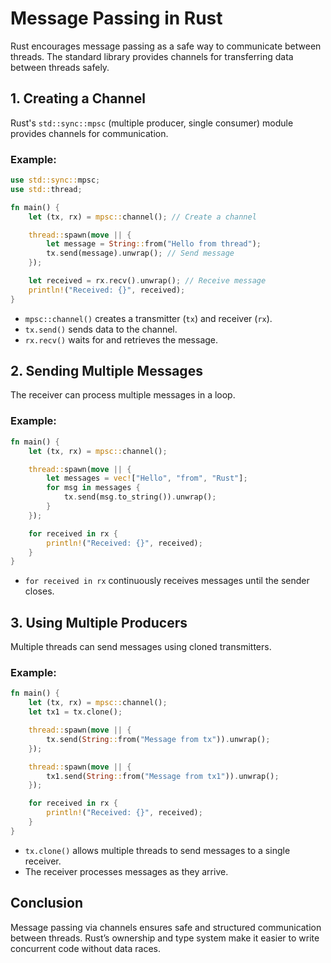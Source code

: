# Message Passing in Rust

Rust encourages message passing as a safe way to communicate between threads. The standard library provides channels for transferring data between threads safely.

## 1. Creating a Channel

Rust's `std::sync::mpsc` (multiple producer, single consumer) module provides channels for communication.

### Example:
```rust
use std::sync::mpsc;
use std::thread;

fn main() {
    let (tx, rx) = mpsc::channel(); // Create a channel

    thread::spawn(move || {
        let message = String::from("Hello from thread");
        tx.send(message).unwrap(); // Send message
    });

    let received = rx.recv().unwrap(); // Receive message
    println!("Received: {}", received);
}
```

- `mpsc::channel()` creates a transmitter (`tx`) and receiver (`rx`).
- `tx.send()` sends data to the channel.
- `rx.recv()` waits for and retrieves the message.

## 2. Sending Multiple Messages

The receiver can process multiple messages in a loop.

### Example:
```rust
fn main() {
    let (tx, rx) = mpsc::channel();

    thread::spawn(move || {
        let messages = vec!["Hello", "from", "Rust"];
        for msg in messages {
            tx.send(msg.to_string()).unwrap();
        }
    });

    for received in rx {
        println!("Received: {}", received);
    }
}
```

- `for received in rx` continuously receives messages until the sender closes.

## 3. Using Multiple Producers

Multiple threads can send messages using cloned transmitters.

### Example:
```rust
fn main() {
    let (tx, rx) = mpsc::channel();
    let tx1 = tx.clone();

    thread::spawn(move || {
        tx.send(String::from("Message from tx")).unwrap();
    });

    thread::spawn(move || {
        tx1.send(String::from("Message from tx1")).unwrap();
    });

    for received in rx {
        println!("Received: {}", received);
    }
}
```

- `tx.clone()` allows multiple threads to send messages to a single receiver.
- The receiver processes messages as they arrive.

## Conclusion

Message passing via channels ensures safe and structured communication between threads. Rust’s ownership and type system make it easier to write concurrent code without data races.